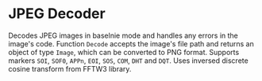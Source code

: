 # JPEG Decoder
Decodes JPEG images in baselnie mode and handles any errors in the image's code. Function `Decode` accepts the image's file path and returns an object of type `Image`, which can be converted to PNG format. Supports markers `SOI`, `SOF0`, `APPn`, `EOI`, `SOS`, `COM`, `DHT` and `DQT`. Uses inversed discrete cosine transform from FFTW3 library.
